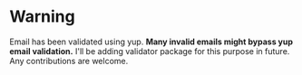 # Warning
Email has been validated using yup. **Many invalid emails might bypass yup email validation.**
I'll be adding validator package for this purpose in future.
Any contributions are welcome.
